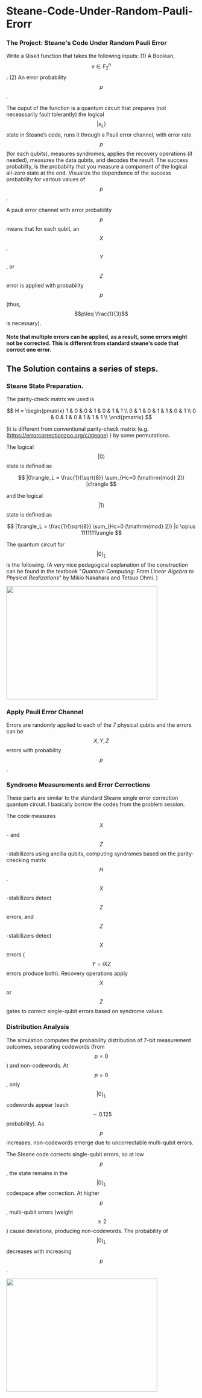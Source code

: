 # Steane-Code-Under-Random-Pauli-Erorr

### The Project: Steane's Code Under Random Pauli Error

Write a Qiskit function that takes the following inputs: (1) A Boolean, $$x\in F_2^n$$; (2) An error probability $$p$$.

The ouput of the function is a quantum circuit that prepares (not neceassarily fault tolerantly) the logical $$|x_L\rangle $$ state in Steane’s code, runs it through a Pauli error channel, with error rate $$p$$ (for each qubits), measures syndromes, applies the recovery operations (if needed), measures the data qubits, and decodes the result.
The success probabilty, is the probabilty that you measure a component of the logical all-zero state at the end. Visualize the dependence of the success probability for various values of $$p$$.

A pauli error channel with error probability $$p$$ means that for each qubit, an $$X$$, $$Y$$, or $$Z$$ error is applied with probability $$p$$ (thus, $$p\leq \frac{1}{3}$$ is necessary). 

#### Note that multiple errors can be applied, as a result, some errors might not be corrected. This is different from standard steane's code that correct one error. 

## The Solution contains a series of steps. 

### Steane State Preparation. 

The parity-check matrix we used is

$$ H = \begin{pmatrix}
1 & 0 & 0 & 1 & 0 & 1 & 1 \\
0 & 1 & 0 & 1 & 1 & 0 & 1 \\
0 & 0 & 1 & 0 & 1 & 1 & 1 \\
\end{pmatrix} $$

(it is different from conventional parity-check matrix (e.g. (https://errorcorrectionzoo.org/c/steane) ) by some permutations.

The logical $$|0\rangle $$ state is defined as 

$$ |0\rangle_L = \frac{1}{\sqrt{8}} \sum_{Hc=0 (\mathrm{mod} 2)} |c\rangle  $$ 

and the logical $$|1\rangle$$ state is defined as 

$$ |1\rangle_L = \frac{1}{\sqrt{8}} \sum_{Hc=0 (\mathrm{mod} 2)} |c \oplus 1111111\rangle  $$ 

The quantum circuit for $$|0\rangle_L$$ is the following. (A very nice pedagogical explanation of the construction can be found in the textbook "*Quantum Computing: From Linear Algebra to Physical Realizations*" by Mikio Nakahara and Tetsuo Ohmi. )

<img src="https://github.com/user-attachments/assets/6cdc550c-7ab8-4d77-a473-c349380c3654" width = "400" height = "300" />

### Apply Pauli Error Channel

Errors are randomly applied to each of the 7 physical qubits and the errors can be $$X, Y, Z$$ errors with probability $$p$$. 

### Syndrome Measurements and Error Corrections

These parts are similar to the standard Steane single error correction quantum circuit. I basically borrow the codes from the problem session. 

The code measures $$X$$- and $$Z$$-stabilizers using ancilla qubits, computing syndromes based on the parity-checking matrix $$H$$. $$X$$-stabilizers detect $$Z$$ errors, and $$Z$$-stabilizers detect $$X$$ errors ($$Y=iXZ$$ errors produce both). Recovery operations apply $$X$$ or $$Z$$ gates to correct single-qubit errors based on syndrome values.

### Distribution Analysis

The simulation computes the probability distribution of 7-bit measurement outcomes, separating codewords (from $$p = 0$$) and non-codewords. At $$p = 0$$, only $$|0\rangle_L$$ codewords appear (each $$\sim 0.125$$ probability). As $$p$$ increases, non-codewords emerge due to uncorrectable multi-qubit errors.

The Steane code corrects single-qubit errors, so at low $$p$$, the state remains in the $$|0\rangle_L$$ codespace after correction. At higher $$p$$, multi-qubit errors (weight $$\geq 2$$) cause deviations, producing non-codewords. The probability of $$|0\rangle_L$$ decreases with increasing $$p$$.

<img src="https://github.com/user-attachments/assets/e9983aa9-2533-48ec-9df0-f419c17f7a43" width = " 400" height = "300" />

